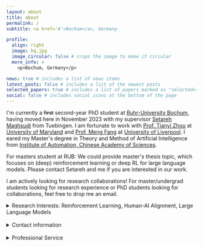 ```yaml
---
layout: about
title: about
permalink: /
subtitle: <a href='#'>Bochum</a>, Germany.

profile:
  align: right
  image: hq.jpg
  image_circular: false # crops the image to make it circular
  more_info: >
    <p>Bochum, Germany</p>

news: true # includes a list of news items
latest_posts: false # includes a list of the newest posts
selected_papers: true # includes a list of papers marked as "selected={true}"
social: false # includes social icons at the bottom of the page
---
```


 I'm currently a ~~first~~ second-year PhD student at [Ruhr-University Bochum](https://www.ruhr-uni-bochum.de/en), having moved here in November 2023 with my supervisor [Setareh Maghsudi](https://etit.ruhr-uni-bochum.de/en/lts/team/prof-dr-ing-setareh-maghsudi/) from Tuebingen. I am fortunate to work with [Prof. Tianyi Zhou](https://tianyizhou.github.io/) at [University of Maryland](https://umd.edu/) and [Prof. Meng Fang](https://mengf1.github.io/) at [University of Liverpool](https://www.liverpool.ac.uk/). I eared my Master's degree in Theory and Method of Artificial Intelligence from [Institute of Automation, Chinese Academy of Sciences](http://english.ia.cas.cn/).




For masters student at RUB: We could provide master's thesis topic, which focuses on (deep) reinforcement learning or deep RL for large language models. Please contact Setareh and me if you are interested in our work.

I am actively looking for research collaborations! For master/undergrad students looking for research experience or PhD students looking for collaborations, feel free to drop me an email.

 <details>
<summary>Research Interests: Reinforcement Learning, Human-AI Alignment, Large Language Models</summary>
<br>

I'm broadly interested in reinforcement learning, large language models, and machine learning. Currently, my research aims to i) understand the structural information of deep RL & LLMs and how to leverage it to improve agent performance in the wild (e.g., dealing with biased, noisy, or redundant data, or extrapolating to unseen tasks/environments), ii) develop controllable AI in both training and inference/adaptation; and iii) theory and real-world application of Human-AI alignment. And Yes we are developing these methods for RL and LLMs.


<br><br>My working title of PhD thesis is "Towards Human-friendly Reinforcement Learning: Structural Analysis, Control Mechanisms, and Human-AI Alignment".



<br><br>Our research is built upon empirical and theoretical analysis of the learning dynamics, utilizing tools from stochastic processes, functional analysis, algebra, optimization, information theory, and large language models. Our goal is to develop efficient, stable, trustworthy agents based on coevolution between humans and agents. 

</details>

<br>
 <details>
<summary>Contact information</summary>


Email: qianghe97 AT gmail DOT com, Qiang DOT He AT ruhr-uni-bochum DOT de. Since I have left Tuebingen, my Tuebingen e-mail is not available.
<br>
WeChat: pposac 

</details>

<br>





<details>
<summary>Professional Service</summary>
<br>

Reviewer for NeurIPS, DMLR, ICPR

<br>
</details>


<br>